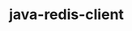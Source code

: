 ---
title: java-redis-client
registryType: instrumentation
tags:
  - opentracing
  
  - Java
  
repo: https://github.com/opentracing-contrib/java-redis-client
license: Apache License 2.0
description: OpenTracing Instrumentation for Redis Client
authors: OpenTracing Contributors
otVersion: latest
---